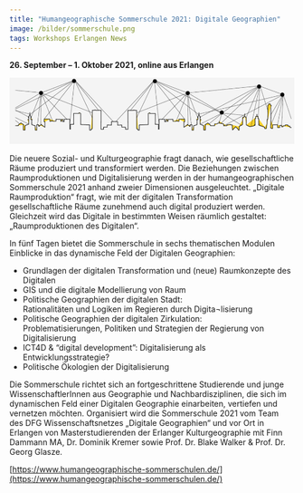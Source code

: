 ```yaml
---
title: "Humangeographische Sommerschule 2021: Digitale Geographien"
image: /bilder/sommerschule.png
tags: Workshops Erlangen News
---
```


**26. September – 1. Oktober 2021, online aus Erlangen**

![](/bilder/sommerschule.png)

Die neuere Sozial- und Kulturgeographie fragt danach, wie gesellschaftliche Räume produziert und transformiert werden. Die Beziehungen zwischen Raumproduktionen und Digitalisierung werden in der humangeographischen Sommerschule 2021 anhand zweier Dimensionen ausgeleuchtet. „Digitale Raumproduktion“ fragt, wie mit der digitalen Transformation gesellschaftliche Räume zunehmend auch digital produziert werden. Gleichzeit wird das Digitale in bestimmten Weisen räumlich gestaltet: „Raumproduktionen des Digitalen“.

In fünf Tagen bietet die Sommerschule in sechs thematischen Modulen Einblicke in das dynamische Feld der Digitalen Geographien:

- Grundlagen der digitalen Transformation und (neue) Raumkonzepte des Digitalen
- GIS und die digitale Modellierung von Raum
- Politische Geographien der digitalen Stadt:  
  Rationalitäten und Logiken im Regieren durch Digita¬lisierung
- Politische Geographien der digitalen Zirkulation:  
  Problematisierungen, Politiken und Strategien der Regierung von Digitalisierung
- ICT4D & “digital development”: Digitalisierung als Entwicklungsstrategie?
- Politische Ökologien der Digitalisierung

Die Sommerschule richtet sich an fortgeschrittene Studierende und junge WissenschaftlerInnen aus Geographie und Nachbardisziplinen, die sich im dynamischen Feld einer Digitalen Geographie einarbeiten, vertiefen und vernetzen möchten. Organisiert wird die Sommerschule 2021 vom Team des DFG Wissenschaftsnetzes „Digitale Geographien“ und vor Ort in Erlangen von Masterstudierenden der Erlanger Kulturgeographie mit Finn Dammann MA, Dr. Dominik Kremer sowie Prof. Dr. Blake Walker & Prof. Dr. Georg Glasze.

[https://www.humangeographische-sommerschulen.de/](https://www.humangeographische-sommerschulen.de/)
